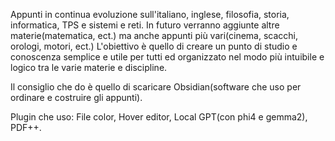Appunti in continua evoluzione sull'italiano, inglese, filosofia, storia, informatica, TPS e sistemi e reti.
In futuro verranno aggiunte altre materie(matematica, ect.) ma anche appunti più vari(cinema, scacchi, orologi, motori, ect.)
L'obiettivo è quello di creare un punto di studio e conoscenza semplice e utile per tutti ed organizzato nel modo più intuibile e logico tra le varie materie e discipline.

Il consiglio che do è quello di scaricare Obsidian(software che uso per ordinare e costruire gli appunti).

Plugin che uso: File color, Hover editor, Local GPT(con phi4 e gemma2), PDF++.